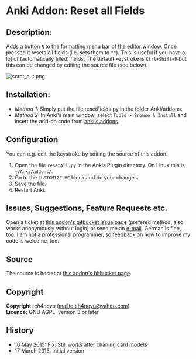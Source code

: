 # Anki Addon: Reset all Fields
## Description:
Adds a button ```R``` to the formatting menu bar of the editor window. Once pressed 
it resets all fields (i.e. sets them to ```""```). This is useful if you have a lot 
of (automatically filled) fields. The default keystroke is ```Ctrl+Shift+R``` but 
this can be changed by editing the source file (see below).

![scrot_cut.png](https://bitbucket.org/repo/ryKzjn/images/814931627-scrot_cut.png "Screenshot")

## Installation:
* *Method 1:* Simply put the file resetFields.py in the folder Anki/addons.  
* *Method 2:* In Anki's main window, select ```Tools > Browse & Install``` and insert the add-on code from [anki's addons]("ttps://ankiweb.net/shared/addons/")

## Configuration
You can e.g. edit the keystroke by editing the source of this addon.

1. Open the file ```resetAll.py``` in the Ankis Plugin directory. On Linux this is ```~/Anki/addons/```.
2. Go to the `CUSTOMIZE ME` block and do your changes.
3. Save the file.
4. Restart Anki.

## Issues, Suggestions, Feature Requests etc.
Open a ticket at [this addon's gitbucket issue page](https://bitbucket.org/ch4noyu/anki-addon-reset-all-fields/issues) (prefered method, also works anonymously without login) or send me an [e-mail](mailto:ch4noyu@yahoo.com). German is fine, too. I am not a professional programmer, so feedback on how to improve my code is welcome, too.

## Source
The source is hostet at [this addon's bitbucket page](https://bitbucket.org/ch4noyu/anki-addon-reset-all-fields/).

## Copyright
**Copyright:** *ch4noyu* (<mailto:ch4noyu@yahoo.com>)  
**Licence:** GNU AGPL, version 3 or later

## History

* 16 May 2015: Fix: Still works after chaning card models
* 17 March 2015: Initial version
